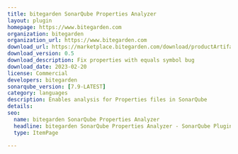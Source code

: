 ```yaml
---
title: bitegarden SonarQube Properties Analyzer
layout: plugin
homepage: https://www.bitegarden.com
organization: bitegarden
organization_url: https://www.bitegarden.com
download_url: https://marketplace.bitegarden.com/download/productArtifact?productName=bitegarden-properties-plugin&productVersion=0.5&productFileExt=jar&customerEmail=sonarplugins@gmail.com&customerName=sonarqube&customerSurnames=marketplace&customerCompany=bitegarden
download_version: 0.5
download_description: Fix properties with equals symbol bug
download_date: 2023-02-20
license: Commercial
developers: bitegarden
sonarqube_version: [7.9-LATEST]
category: languages
description: Enables analysis for Properties files in SonarQube
details: 
seo:
  name: bitegarden SonarQube Properties Analyzer
  headline: bitegarden SonarQube Properties Analyzer - SonarQube Plugin
  type: ItemPage

---
```

